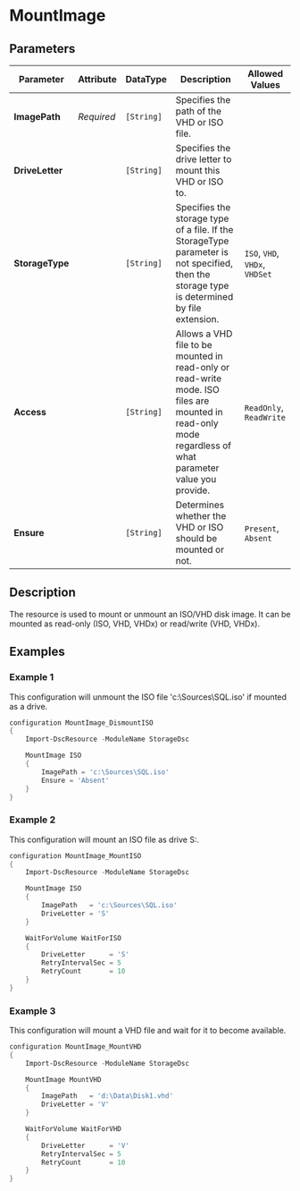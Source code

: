 # MountImage

## Parameters

| Parameter       | Attribute  | DataType   | Description                                                                                                                                              | Allowed Values                 |
| --------------- | ---------- | ---------- | -------------------------------------------------------------------------------------------------------------------------------------------------------- | ------------------------------ |
| **ImagePath**   | *Required* | `[String]` | Specifies the path of the VHD or ISO file.                                                                                                               |                                |
| **DriveLetter** |            | `[String]` | Specifies the drive letter to mount this VHD or ISO to.                                                                                                  |                                |
| **StorageType** |            | `[String]` | Specifies the storage type of a file. If the StorageType parameter is not specified, then the storage type is determined by file extension.              | `ISO`, `VHD`, `VHDx`, `VHDSet` |
| **Access**      |            | `[String]` | Allows a VHD file to be mounted in read-only or read-write mode. ISO files are mounted in read-only mode regardless of what parameter value you provide. | `ReadOnly`, `ReadWrite`        |
| **Ensure**      |            | `[String]` | Determines whether the VHD or ISO should be mounted or not.                                                                                              | `Present`, `Absent`            |

## Description

The resource is used to mount or unmount an ISO/VHD disk image. It can be
mounted as read-only (ISO, VHD, VHDx) or read/write (VHD, VHDx).

## Examples

### Example 1

This configuration will unmount the ISO file 'c:\Sources\SQL.iso'
if mounted as a drive.

```powershell
configuration MountImage_DismountISO
{
    Import-DscResource -ModuleName StorageDsc

    MountImage ISO
    {
        ImagePath = 'c:\Sources\SQL.iso'
        Ensure = 'Absent'
    }
}
```

### Example 2

This configuration will mount an ISO file as drive S:.

```powershell
configuration MountImage_MountISO
{
    Import-DscResource -ModuleName StorageDsc

    MountImage ISO
    {
        ImagePath   = 'c:\Sources\SQL.iso'
        DriveLetter = 'S'
    }

    WaitForVolume WaitForISO
    {
        DriveLetter      = 'S'
        RetryIntervalSec = 5
        RetryCount       = 10
    }
}
```

### Example 3

This configuration will mount a VHD file and wait for it to become available.

```powershell
configuration MountImage_MountVHD
{
    Import-DscResource -ModuleName StorageDsc

    MountImage MountVHD
    {
        ImagePath   = 'd:\Data\Disk1.vhd'
        DriveLetter = 'V'
    }

    WaitForVolume WaitForVHD
    {
        DriveLetter      = 'V'
        RetryIntervalSec = 5
        RetryCount       = 10
    }
}
```

